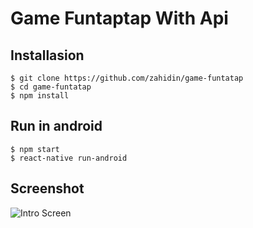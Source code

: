 # Game Funtaptap With Api

## Installasion
```
$ git clone https://github.com/zahidin/game-funtatap
$ cd game-funtatap
$ npm install
```
## Run in android
```
$ npm start
$ react-native run-android
```
## Screenshot
![Intro Screen](https://i.ibb.co/Hxh5VVg/photo6136356639679293603.jpg)
